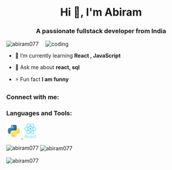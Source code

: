 <h1 align="center">Hi 👋, I'm Abiram</h1>
<h3 align="center">A passionate fullstack developer from India</h3>
<img align="right" alt="coding" width="400" src="https://giphy.com/gifs/hacker-sugartown-mayor-mel-Rpl1sod1vCXK0L2SUN ">

<p align="left"> <img src="https://komarev.com/ghpvc/?username=abiram077&label=Profile%20views&color=0e75b6&style=flat" alt="abiram077" /> </p>

- 🌱 I’m currently learning **React , JavaScript**

- 💬 Ask me about **react, sql**

- ⚡ Fun fact **I am funny**

<h3 align="left">Connect with me:</h3>
<p align="left">
</p>

<h3 align="left">Languages and Tools:</h3>
<p align="left"> <a href="https://www.python.org" target="_blank" rel="noreferrer"> <img src="https://raw.githubusercontent.com/devicons/devicon/master/icons/python/python-original.svg" alt="python" width="40" height="40"/> </a> <a href="https://reactjs.org/" target="_blank" rel="noreferrer"> <img src="https://raw.githubusercontent.com/devicons/devicon/master/icons/react/react-original-wordmark.svg" alt="react" width="40" height="40"/> </a> </p>

<p><img align="left" src="https://github-readme-stats.vercel.app/api/top-langs?username=abiram077&show_icons=true&locale=en&layout=compact" alt="abiram077" /></p>

<p>&nbsp;<img align="center" src="https://github-readme-stats.vercel.app/api?username=abiram077&show_icons=true&locale=en" alt="abiram077" /></p>

<p><img align="center" src="https://github-readme-streak-stats.herokuapp.com/?user=abiram077&" alt="abiram077" /></p>

